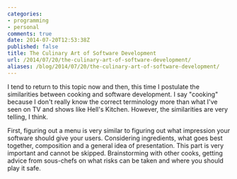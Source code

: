 ```yaml
---
categories:
- programming
- personal
comments: true
date: 2014-07-20T12:53:38Z
published: false
title: The Culinary Art of Software Development
url: /2014/07/20/the-culinary-art-of-software-development/
aliases: /blog/2014/07/20/the-culinary-art-of-software-development/
---
```


I tend to return to this topic now and then, this time I postulate the
similarities between cooking and software development.  I say
"cooking" because I don't really know the correct terminology more
than what I've seen on TV and shows like Hell's Kitchen.  However, the
similarities are very telling, I think.

First, figuring out a menu is very similar to figuring out what
impression your software should give your users.  Considering
ingredients, what goes best together, composition and a general idea
of presentation.  This part is very important and cannot be skipped.
Brainstorming with other cooks, getting advice from sous-chefs on what
risks can be taken and where you should play it safe.

